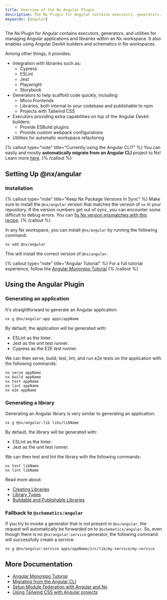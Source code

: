 ```yaml
---
title: Overview of the Nx Angular Plugin
description: The Nx Plugin for Angular contains executors, generators, and utilities for managing Angular applications and libraries within an Nx workspace.
keywords: [angular]
---
```


The Nx Plugin for Angular contains executors, generators, and utilities for managing Angular applications and libraries
within an Nx workspace. It also enables using Angular Devkit builders and schematics in Nx workspaces.

Among other things, it provides:

- Integration with libraries such as:
  - Cypress
  - ESLint
  - Jest
  - Playwright
  - Storybook
- Generators to help scaffold code quickly, including:
  - Micro Frontends
  - Libraries, both internal to your codebase and publishable to npm
  - Projects with Tailwind CSS
- Executors providing extra capabilities on top of the Angular Devkit builders:
  - Provide ESBuild plugins
  - Provide custom webpack configurations
- Utilities for automatic workspace refactoring

{% callout type="note" title="Currently using the Angular CLI?" %}
You can easily and mostly **automatically migrate from an Angular CLI** project to Nx! Learn
more [here](technologies/angular/migration/angular).
{% /callout %}

## Setting Up @nx/angular

### Installation

{% callout type="note" title="Keep Nx Package Versions In Sync" %}
Make sure to install the `@nx/angular` version that matches the version of `nx` in your repository. If the version numbers get out of sync, you can encounter some difficult to debug errors. You can [fix Nx version mismatches with this recipe](/recipes/tips-n-tricks/keep-nx-versions-in-sync).
{% /callout %}

In any Nx workspace, you can install `@nx/angular` by running the following command:

```shell {% skipRescope=true %}
nx add @nx/angular
```

This will install the correct version of `@nx/angular`.

{% callout type="note" title="Angular Tutorial" %}
For a full tutorial experience, follow the [Angular Monorepo Tutorial](/getting-started/tutorials/angular-monorepo-tutorial)
{% /callout %}

## Using the Angular Plugin

### Generating an application

It's straightforward to generate an Angular application:

```shell
nx g @nx/angular:app apps/appName
```

By default, the application will be generated with:

- ESLint as the linter.
- Jest as the unit test runner.
- Cypress as the E2E test runner.

We can then serve, build, test, lint, and run e2e tests on the application with the following commands:

```shell
nx serve appName
nx build appName
nx test appName
nx lint appName
nx e2e appName
```

### Generating a library

Generating an Angular library is very similar to generating an application:

```shell
nx g @nx/angular:lib libs/libName
```

By default, the library will be generated with:

- ESLint as the linter.
- Jest as the unit test runner.

We can then test and lint the library with the following commands:

```shell
nx test libName
nx lint libName
```

Read more about:

- [Creating Libraries](/concepts/decisions/project-size)
- [Library Types](/concepts/decisions/project-dependency-rules)
- [Buildable and Publishable Libraries](/concepts/buildable-and-publishable-libraries)

### Fallback to `@schematics/angular`

If you try to invoke a generator that is not present in `@nx/angular`, the request will automatically be forwarded on
to `@schematics/angular`. So, even though there is no `@nx/angular:service` generator, the following command will
successfully create a service:

```shell
nx g @nx/angular:service apps/appName/src/lib/my-service/my-service
```

## More Documentation

- [Angular Monorepo Tutorial](/getting-started/tutorials/angular-monorepo-tutorial)
- [Migrating from the Angular CLI](technologies/angular/migration/angular)
- [Setup Module Federation with Angular and Nx](/technologies/module-federation/concepts/faster-builds-with-module-federation)
- [Using Tailwind CSS with Angular projects](/technologies/angular/recipes/using-tailwind-css-with-angular-projects)
